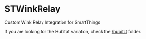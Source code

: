 # STWinkRelay
Custom Wink Relay Integration for SmartThings

If you are looking for the Hubitat variation, check the [/hubitat](/hubitat/) folder. 

